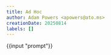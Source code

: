 ```yaml
---
title: Ad Hoc
author: Adam Powers <apowers@ato.ms>
creationDate: 20250814
labels: []
---
```


{{input "prompt"}}
